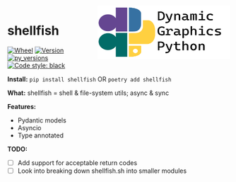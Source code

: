 <a href="https://github.com/dynamic-graphics-inc/dgpy-libs">
<img align="right" src="https://github.com/dynamic-graphics-inc/dgpy-libs/blob/main/docs/images/dgpy_banner.svg?raw=true" alt="drawing" height="120" width="300"/>
</a>

# shellfish

[![Wheel](https://img.shields.io/pypi/wheel/shellfish.svg)](https://img.shields.io/pypi/wheel/shellfish.svg)
[![Version](https://img.shields.io/pypi/v/shellfish.svg)](https://img.shields.io/pypi/v/shellfish.svg)
[![py_versions](https://img.shields.io/pypi/pyversions/shellfish.svg)](https://img.shields.io/pypi/pyversions/shellfish.svg)
[![Code style: black](https://img.shields.io/badge/code%20style-black-000000.svg)](https://github.com/psf/black)

**Install:** `pip install shellfish` OR `poetry add shellfish`

**What:** shellfish = shell & file-system utils; async & sync

**Features:**

 - Pydantic models
 - Asyncio
 - Type annotated


**TODO:**

 - [ ] Add support for acceptable return codes
 - [ ] Look into breaking down shellfish.sh into smaller modules
